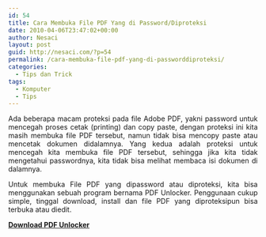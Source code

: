 ```yaml
---
id: 54
title: Cara Membuka File PDF Yang di Password/Diproteksi
date: 2010-04-06T23:47:02+00:00
author: Nesaci
layout: post
guid: http://nesaci.com/?p=54
permalink: /cara-membuka-file-pdf-yang-di-passworddiproteksi/
categories:
  - Tips dan Trick
tags:
  - Komputer
  - Tips
---
```

<p style="text-align: justify;">
  Ada beberapa macam proteksi pada file Adobe PDF, yakni password untuk mencegah proses cetak (printing) dan copy paste, dengan proteksi ini kita masih membuka file PDF tersebut, namun tidak bisa mencopy paste atau mencetak dokumen didalamnya. Yang kedua adalah proteksi untuk mencegah kita membuka file PDF tersebut, sehingga jika kita tidak mengetahui passwordnya, kita tidak bisa melihat membaca isi dokumen di dalamnya.
</p>

<p style="text-align: justify;">
  Untuk membuka File PDF yang dipassword atau diproteksi, kita bisa menggunakan sebuah program bernama PDF Unlocker. Penggunaan cukup simple, tinggal download, install dan file PDF yang diproteksipun bisa terbuka atau diedit.
</p>

<p style="text-align: justify;">
  <a title="Download PDF Unlocker" rel="Nofollow" href="http://www.brothersoft.com/free-pdf-unlocker-download-206381.html"><strong>Download PDF Unlocker</strong></a>
</p>